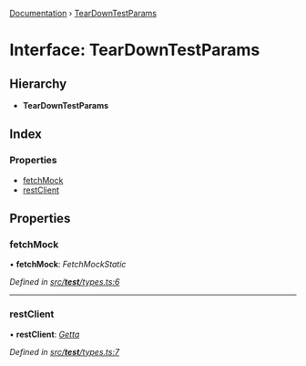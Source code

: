 [Documentation](../README.md) › [TearDownTestParams](teardowntestparams.md)

# Interface: TearDownTestParams

## Hierarchy

* **TearDownTestParams**

## Index

### Properties

* [fetchMock](teardowntestparams.md#fetchmock)
* [restClient](teardowntestparams.md#restclient)

## Properties

###  fetchMock

• **fetchMock**: *FetchMockStatic*

*Defined in [src/__test__/types.ts:6](https://github.com/dylanaubrey/getta/blob/42bbfe1/src/__test__/types.ts#L6)*

___

###  restClient

• **restClient**: *[Getta](../classes/getta.md)*

*Defined in [src/__test__/types.ts:7](https://github.com/dylanaubrey/getta/blob/42bbfe1/src/__test__/types.ts#L7)*
